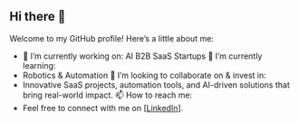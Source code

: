 ## Hi there 👋

Welcome to my GitHub profile! Here’s a little about me:
- 🔭 I’m currently working on:
AI B2B SaaS Startups
🌱 I’m currently learning:
- Robotics & Automation
👯 I’m looking to collaborate on & invest in:
- Innovative SaaS projects, automation tools, and AI-driven solutions that bring real-world impact.
📫 How to reach me:
- Feel free to connect with me on [[LinkedIn](https://www.linkedin.com/in/nikhil-sehgal-32513142/)].
